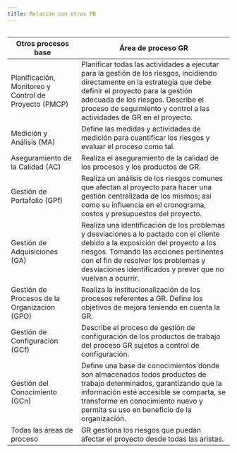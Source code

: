 ```yaml
---
title: Relación con otros PB
---
```


## 
| Otros procesos base | Área de proceso GR |
|--------------------|-------------|
| Planificación, Monitoreo y Control de Proyecto (PMCP) | Planificar todas las actividades a ejecutar para la gestión de los riesgos, incidiendo directamente en la estrategia que debe definir el proyecto para la gestión adecuada de los riesgos. Describe el proceso de seguimiento y control a las actividades de GR en el proyecto. |
| Medición y Análisis (MA) | Define las medidas y actividades de medición para cuantificar los riesgos y evaluar el proceso como tal. |
| Aseguramiento de la Calidad (AC) | Realiza el aseguramiento de la calidad de los procesos y los productos de GR. |
| Gestión de Portafolio (GPf) | Realiza un análisis de los riesgos comunes que afectan al proyecto para hacer una gestión centralizada de los mismos; así como su influencia en el cronograma, costos y presupuestos del proyecto. |
| Gestión de Adquisiciones (GA) | Realiza una identificación de los problemas y desviaciones a lo pactado con el cliente debido a la exposición del proyecto a los riesgos. Tomando las acciones pertinentes con el fin de resolver los problemas y desviaciones identificados y prever que no vuelvan a ocurrir. |
| Gestión de Procesos de la Organización (GPO) | Realiza la institucionalización de los procesos referentes a GR. Define los objetivos de mejora teniendo en cuenta la GR. |
| Gestión de Configuración (GCf) | Describe el proceso de gestión de configuración de los productos de trabajo del proceso GR sujetos a control de configuración. |
| Gestión del Conocimiento (GCn) | Define una base de conocimientos donde son almacenados todos productos de trabajo determinados, garantizando que la información esté accesible se comparta, se transforme en conocimiento nuevo y permita su uso en beneficio de la organización. |
| Todas las áreas de proceso | GR gestiona los riesgos que puedan afectar el proyecto desde todas las aristas. |